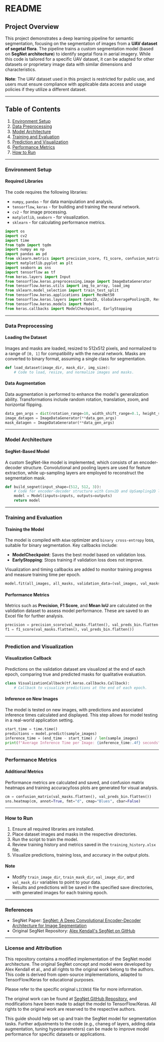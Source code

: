# README

## Project Overview

This project demonstrates a deep learning pipeline for semantic segmentation, focusing on the segmentation of images from a **UAV dataset of segetal flora**. The pipeline trains a custom segmentation model (based on **SegNet architecture**) to identify segetal flora in aerial imagery. While this code is tailored for a specific UAV dataset, it can be adapted for other datasets or proprietary image data with similar dimensions and characteristics.

**Note**: The UAV dataset used in this project is restricted for public use, and users must ensure compliance with applicable data access and usage policies if they utilize a different dataset.

---

## Table of Contents

1. [Environment Setup](#environment-setup)
2. [Data Preprocessing](#data-preprocessing)
3. [Model Architecture](#model-architecture)
4. [Training and Evaluation](#training-and-evaluation)
5. [Prediction and Visualization](#prediction-and-visualization)
6. [Performance Metrics](#performance-metrics)
7. [How to Run](#how-to-run)

---

### Environment Setup

#### Required Libraries

The code requires the following libraries:
- `numpy`, `pandas` - for data manipulation and analysis.
- `tensorflow`, `keras` - for building and training the neural network.
- `cv2` - for image processing.
- `matplotlib`, `seaborn` - for visualization.
- `sklearn` - for calculating performance metrics.

```python
import os
import cv2
import time
from tqdm import tqdm
import numpy as np
import pandas as pd
from sklearn.metrics import precision_score, f1_score, confusion_matrix
import matplotlib.pyplot as plt
import seaborn as sns
import tensorflow as tf
from keras.layers import Input
from tensorflow.keras.preprocessing.image import ImageDataGenerator
from tensorflow.keras.utils import img_to_array, load_img
from sklearn.model_selection import train_test_split
from tensorflow.keras.applications import ResNet50
from tensorflow.keras.layers import Conv2D, GlobalAveragePooling2D, Reshape, UpSampling2D, MaxPooling2D, concatenate
from tensorflow.keras.models import Model
from keras.callbacks import ModelCheckpoint, EarlyStopping
```

---

### Data Preprocessing

#### Loading the Dataset
Images and masks are loaded, resized to 512x512 pixels, and normalized to a range of `[0, 1]` for compatibility with the neural network. Masks are converted to binary format, assuming a single class for segmentation. 

```python
def load_dataset(image_dir, mask_dir, img_size):
    # Code to load, resize, and normalize images and masks.
```

#### Data Augmentation
Data augmentation is performed to enhance the model's generalization ability. Transformations include random rotation, translation, zoom, and horizontal flipping.

```python
data_gen_args = dict(rotation_range=10, width_shift_range=0.1, height_shift_range=0.1, ...)
image_datagen = ImageDataGenerator(**data_gen_args)
mask_datagen = ImageDataGenerator(**data_gen_args)
```

---

### Model Architecture

#### SegNet-Based Model
A custom SegNet-like model is implemented, which consists of an encoder-decoder structure. Convolutional and pooling layers are used for feature extraction, while up-sampling layers are employed to reconstruct the segmentation mask.

```python
def build_segnet(input_shape=(512, 512, 3)):
    # Code for encoder-decoder structure with Conv2D and UpSampling2D layers.
    model = Model(inputs=inputs, outputs=outputs)
    return model
```

---

### Training and Evaluation

#### Training the Model
The model is compiled with `Adam` optimizer and `binary cross-entropy` loss, suitable for binary segmentation. Key callbacks include:
- **ModelCheckpoint**: Saves the best model based on validation loss.
- **EarlyStopping**: Stops training if validation loss does not improve.

Visualization and timing callbacks are added to monitor training progress and measure training time per epoch.

```python
model.fit(all_images, all_masks, validation_data=(val_images, val_masks), batch_size=8, epochs=100, ...)
```

#### Performance Metrics
Metrics such as **Precision**, **F1 Score**, and **Mean IoU** are calculated on the validation dataset to assess model performance. These are saved to an Excel file for further analysis.

```python
precision = precision_score(val_masks.flatten(), val_preds_bin.flatten())
f1 = f1_score(val_masks.flatten(), val_preds_bin.flatten())
```

---

### Prediction and Visualization

#### Visualization Callback
Predictions on the validation dataset are visualized at the end of each epoch, comparing true and predicted masks for qualitative evaluation.

```python
class VisualizationCallback(tf.keras.callbacks.Callback):
    # Callback to visualize predictions at the end of each epoch.
```

#### Inference on New Images
The model is tested on new images, with predictions and associated inference times calculated and displayed. This step allows for model testing in a real-world application setting.

```python
start_time = time.time()
predictions = model.predict(sample_images)
inference_time = (end_time - start_time) / len(sample_images)
print(f"Average Inference Time per Image: {inference_time:.4f} seconds")
```

---

### Performance Metrics

#### Additional Metrics
Performance metrics are calculated and saved, and confusion matrix heatmaps and training accuracy/loss plots are generated for visual analysis.

```python
cm = confusion_matrix(val_masks.flatten(), val_preds_bin.flatten())
sns.heatmap(cm, annot=True, fmt="d", cmap="Blues", cbar=False)
```

---

### How to Run

1. Ensure all required libraries are installed.
2. Place dataset images and masks in the respective directories.
3. Run the script to train the model.
4. Review training history and metrics saved in the `training_history.xlsx` file.
5. Visualize predictions, training loss, and accuracy in the output plots.

#### Note
- Modify `train_image_dir`, `train_mask_dir`, `val_image_dir`, and `val_mask_dir` variables to point to your data.
- Results and predictions will be saved in the specified save directories, with generated images for each training epoch.

---
### References

- SegNet Paper: [SegNet: A Deep Convolutional Encoder-Decoder Architecture for Image Segmentation](https://arxiv.org/abs/1511.00561)
- Original SegNet Repository: [Alex Kendall's SegNet on GitHub](https://github.com/alexgkendall/SegNet-Tutorial)

---

### License and Attribution
This repository contains a modified implementation of the SegNet model architecture. The original SegNet concept and model were developed by Alex Kendall et al., and all rights to the original work belong to the authors. This code is derived from open-source implementations, adapted to TensorFlow/Keras for educational purposes.

Please refer to the specific original `LICENSE` file for more information.

The original work can be found at [SegNet GitHub Repository](https://github.com/alexgkendall/SegNet-Tutorial), and modifications have been made to adapt the model to TensorFlow/Keras. All rights to the original work are reserved to the respective authors.

This guide should help set up and train the SegNet model for segmentation tasks. Further adjustments to the code (e.g., chaneg of layers, adding data augmentation, tuning hyperparameters) can be made to improve model performance for specific datasets or applications.